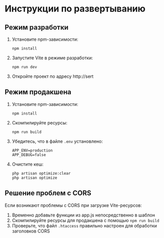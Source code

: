 # Инструкции по развертыванию

## Режим разработки

1. Установите npm-зависимости:
   ```
   npm install
   ```

2. Запустите Vite в режиме разработки:
   ```
   npm run dev
   ```

3. Откройте проект по адресу http://sert

## Режим продакшена

1. Установите npm-зависимости:
   ```
   npm install
   ```

2. Скомпилируйте ресурсы:
   ```
   npm run build
   ```

3. Убедитесь, что в файле `.env` установлено:
   ```
   APP_ENV=production
   APP_DEBUG=false
   ```

4. Очистите кеш:
   ```
   php artisan optimize:clear
   php artisan optimize
   ```

## Решение проблем с CORS

Если возникают проблемы с CORS при загрузке Vite-ресурсов:

1. Временно добавьте функции из app.js непосредственно в шаблон
2. Скомпилируйте ресурсы для продакшена с помощью `npm run build`
3. Проверьте, что файл `.htaccess` правильно настроен для обработки заголовков CORS
